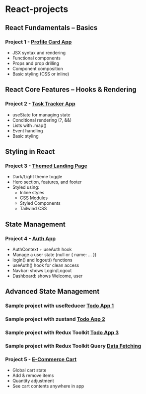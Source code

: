 # React-projects

## React Fundamentals – Basics
### Project 1 - [Profile Card App](./profile-card)
- JSX syntax and rendering
- Functional components
- Props and prop drilling
- Component composition
- Basic styling (CSS or inline)

## React Core Features – Hooks & Rendering
### Project 2 - [Task Tracker App](./task-tracker)
- useState for managing state
- Conditional rendering (?, &&)
- Lists with .map()
- Event handling
- Basic styling

## Styling in React
### Project 3 - [Themed Landing Page](./landing-page)
- Dark/Light theme toggle
- Hero section, features, and footer
- Styled using:
  - Inline styles
  - CSS Modules
  - Styled Components
  - Tailwind CSS

## State Management
### Project 4 - [Auth App](./auth-app)
- AuthContext + useAuth hook
- Manage a user state (null or { name: … })
- login() and logout() functions
- useAuth() hook for clean access
- Navbar: shows Login/Logout
- Dashboard: shows Welcome, user

## Advanced State Management
### Sample project with useReducer [Todo App 1](./todo-app)
### Sample project with zustand [Todo App 2](./todo-app2)
### Sample project with Redux Toolkit [Todo App 3](./todo-app3)
### Sample project with Redux Toolkit Query [Data Fetching](./redux-data-fetching)
### Project 5 - [E-Commerce Cart](./ecommerce-cart)
- Global cart state
- Add & remove items
- Quantity adjustment
- See cart contents anywhere in app